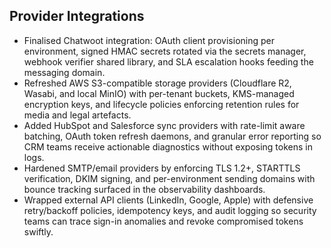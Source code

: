 ## Provider Integrations

- Finalised Chatwoot integration: OAuth client provisioning per environment, signed HMAC secrets rotated via the secrets manager, webhook verifier shared library, and SLA escalation hooks feeding the messaging domain.
- Refreshed AWS S3-compatible storage providers (Cloudflare R2, Wasabi, and local MinIO) with per-tenant buckets, KMS-managed encryption keys, and lifecycle policies enforcing retention rules for media and legal artefacts.
- Added HubSpot and Salesforce sync providers with rate-limit aware batching, OAuth token refresh daemons, and granular error reporting so CRM teams receive actionable diagnostics without exposing tokens in logs.
- Hardened SMTP/email providers by enforcing TLS 1.2+, STARTTLS verification, DKIM signing, and per-environment sending domains with bounce tracking surfaced in the observability dashboards.
- Wrapped external API clients (LinkedIn, Google, Apple) with defensive retry/backoff policies, idempotency keys, and audit logging so security teams can trace sign-in anomalies and revoke compromised tokens swiftly.
